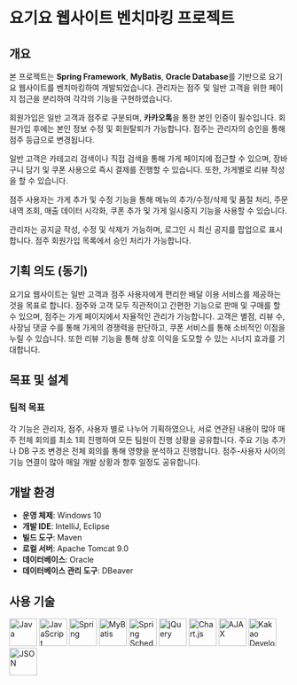 # 요기요 웹사이트 벤치마킹 프로젝트

## 개요
본 프로젝트는 **Spring Framework**, **MyBatis**, **Oracle Database**를 기반으로 요기요 웹사이트를 벤치마킹하여 개발되었습니다. 관리자는 점주 및 일반 고객을 위한 페이지 접근을 분리하여 각각의 기능을 구현하였습니다.

회원가입은 일반 고객과 점주로 구분되며, **카카오톡**을 통한 본인 인증이 필수입니다. 회원가입 후에는 본인 정보 수정 및 회원탈퇴가 가능합니다. 점주는 관리자의 승인을 통해 점주 등급으로 변경됩니다.

일반 고객은 카테고리 검색이나 직접 검색을 통해 가게 페이지에 접근할 수 있으며, 장바구니 담기 및 쿠폰 사용으로 즉시 결제를 진행할 수 있습니다. 또한, 가게별로 리뷰 작성을 할 수 있습니다.

점주 사용자는 가게 추가 및 수정 기능을 통해 메뉴의 추가/수정/삭제 및 품절 처리, 주문 내역 조회, 매출 데이터 시각화, 쿠폰 추가 및 가게 일시중지 기능을 사용할 수 있습니다.

관리자는 공지글 작성, 수정 및 삭제가 가능하며, 로그인 시 최신 공지를 팝업으로 표시합니다. 점주 회원가입 목록에서 승인 처리가 가능합니다.

## 기획 의도 (동기)
요기요 웹사이트는 일반 고객과 점주 사용자에게 편리한 배달 이용 서비스를 제공하는 것을 목표로 합니다. 점주와 고객 모두 직관적이고 간편한 기능으로 판매 및 구매를 할 수 있으며, 점주는 가게 페이지에서 자율적인 관리가 가능합니다. 고객은 별점, 리뷰 수, 사장님 댓글 수를 통해 가게의 경쟁력을 판단하고, 쿠폰 서비스를 통해 소비적인 이점을 누릴 수 있습니다. 또한 리뷰 기능을 통해 상호 이익을 도모할 수 있는 시너지 효과를 기대합니다.

## 목표 및 설계

### 팀적 목표
각 기능은 관리자, 점주, 사용자 별로 나누어 기획하였으나, 서로 연관된 내용이 많아 매주 전체 회의를 최소 1회 진행하여 모든 팀원이 진행 상황을 공유합니다. 주요 기능 추가나 DB 구조 변경은 전체 회의를 통해 영향을 분석하고 진행합니다. 점주-사용자 사이의 기능 연결이 많아 매일 개발 상황과 향후 일정도 공유합니다.

## 개발 환경
- **운영 체제**: Windows 10
- **개발 IDE**: IntelliJ, Eclipse
- **빌드 도구**: Maven
- **로컬 서버**: Apache Tomcat 9.0
- **데이터베이스**: Oracle
- **데이터베이스 관리 도구**: DBeaver

## 사용 기술
<img src="https://upload.wikimedia.org/wikipedia/commons/thumb/3/32/Java_logo_and_wordmark.svg/1920px-Java_logo_and_wordmark.svg.png" alt="Java" width="50"/> 
<img src="https://upload.wikimedia.org/wikipedia/commons/d/db/JavaScript_logo_2.svg" alt="JavaScript" width="50"/> 
<img src="https://spring.io/images/spring-logo.svg" alt="Spring" width="50"/> 
<img src="https://mybatis.org/images/mybatis-logo.png" alt="MyBatis" width="50"/> 
<img src="https://www.spring.io/images/spring-scheduler.png" alt="Spring Scheduler" width="50"/> 
<img src="https://jquery.com/jquery-wp-content/themes/jquery.com/images/jquery-logo.svg" alt="jQuery" width="50"/> 
<img src="https://www.chartjs.org/img/chartjs-logo.svg" alt="Chart.js" width="50"/> 
<img src="https://upload.wikimedia.org/wikipedia/commons/9/99/AJAX_logo_and_wordmark.svg" alt="AJAX" width="50"/> 
<img src="https://developers.kakao.com/assets/img/kakaodevelopers.png" alt="Kakao Developers" width="50"/> 
<img src="https://upload.wikimedia.org/wikipedia/commons/d/de/JSON_logo_200x200.png" alt="JSON" width="50"/> 
